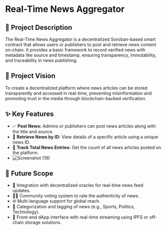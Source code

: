 # Real-Time News Aggregator

## 📌 Project Description

The Real-Time News Aggregator is a decentralized Soroban-based smart contract that allows users or publishers to post and retrieve news content on-chain. It provides a basic framework to record verified news with metadata like source and timestamp, ensuring transparency, immutability, and traceability in news publishing.

## 🎯 Project Vision

To create a decentralized platform where news articles can be stored transparently and accessed in real-time, preventing misinformation and promoting trust in the media through blockchain-backed verification.

## ✨ Key Features

- ✅ **Post News:** Admins or publishers can post news articles along with the title and source.
- 🔎 **Retrieve News by ID:** View details of a specific article using a unique news ID.
- 🧮 **Track Total News Entries:** Get the count of all news articles posted on the platform.
- ![Screenshot (19)](https://github.com/user-attachments/assets/146ca632-82df-4bf6-be7a-21739e2ea07e)


## 🚀 Future Scope

- 📢 Integration with decentralized oracles for real-time news feed updates.
- 🧑‍⚖️ Community voting system to rate the authenticity of news.
- 🌐 Multi-language support for global reach.
- 📜 Categorization and tagging of news (e.g., Sports, Politics, Technology).
- 🧩 Front-end dApp interface with real-time streaming using IPFS or off-chain storage solutions.

